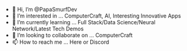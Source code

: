 - 👋 Hi, I’m @PapaSmurfDev
- 👀 I’m interested in ... ComputerCraft, AI, Interesting Innovative Apps
- 🌱 I’m currently learning ... Full Stack/Data Science/Neural Network/Latest Tech Demos
- 💞️ I’m looking to collaborate on ... ComputerCraft
- 📫 How to reach me ... Here or Discord

<!---
PapaSmurfDev/PapaSmurfDev is a ✨ special ✨ repository because its `README.md` (this file) appears on your GitHub profile.
You can click the Preview link to take a look at your changes.
--->
